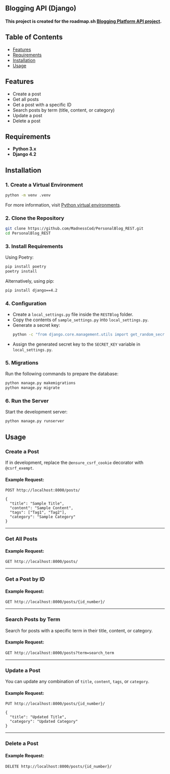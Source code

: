 ## Blogging API (Django)

#### This project is created for the roadmap.sh [Blogging Platform API project](https://roadmap.sh/projects/blogging-platform-api).

## Table of Contents

- [Features](#features)
- [Requirements](#requirements)
- [Installation](#installation)
- [Usage](#usage)

## Features

- Create a post
- Get all posts
- Get a post with a specific ID
- Search posts by term (title, content, or category)
- Update a post
- Delete a post

## Requirements

- **Python 3.x**
- **Django 4.2**

## Installation

### 1. Create a Virtual Environment

```bash
python -m venv .venv
```

For more information, visit [Python virtual environments](https://docs.python.org/3/tutorial/venv.html).

### 2. Clone the Repository

```bash
git clone https://github.com/MadnessCod/PersonalBlog_REST.git
cd PersonalBlog_REST
```

### 3. Install Requirements

Using Poetry:

```bash
pip install poetry
poetry install
```

Alternatively, using pip:

```bash
pip install django==4.2
```

### 4. Configuration

- Create a `local_settings.py` file inside the `RESTBlog` folder.
- Copy the contents of `sample_settings.py` into `local_settings.py`.
- Generate a secret key:
  ```bash
  python -c "from django.core.management.utils import get_random_secret_key; print(get_random_secret_key())"
  ```
- Assign the generated secret key to the `SECRET_KEY` variable in `local_settings.py`.

### 5. Migrations

Run the following commands to prepare the database:

```bash
python manage.py makemigrations
python manage.py migrate
```

### 6. Run the Server

Start the development server:

```bash
python manage.py runserver
```

## Usage

### Create a Post

If in development, replace the `@ensure_csrf_cookie` decorator with `@csrf_exempt`.

#### Example Request:

```http
POST http://localhost:8000/posts/

{
  "title": "Sample Title",
  "content": "Sample Content",
  "tags": ["Tag1", "Tag2"],
  "category": "Sample Category"
}
```

---

### Get All Posts

#### Example Request:

```http
GET http://localhost:8000/posts/
```

---

### Get a Post by ID

#### Example Request:

```http
GET http://localhost:8000/posts/{id_number}/
```

---

### Search Posts by Term

Search for posts with a specific term in their title, content, or category.

#### Example Request:

```http
GET http://localhost:8000/posts?term=search_term
```

---

### Update a Post

You can update any combination of `title`, `content`, `tags`, or `category`.

#### Example Request:

```http
PUT http://localhost:8000/posts/{id_number}/

{
  "title": "Updated Title",
  "category": "Updated Category"
}
```

---

### Delete a Post

#### Example Request:

```http
DELETE http://localhost:8000/posts/{id_number}/
```



